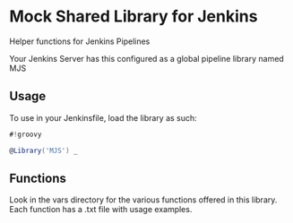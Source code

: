 # Mock Shared Library for Jenkins 

Helper functions for Jenkins Pipelines

Your Jenkins Server has this configured as a global pipeline library named MJS

## Usage
To use in your Jenkinsfile, load the library as such:

```groovy
#!groovy

@Library('MJS') _
```

## Functions
Look in the vars directory for the various functions offered in this library. Each function has a .txt file with usage examples.
